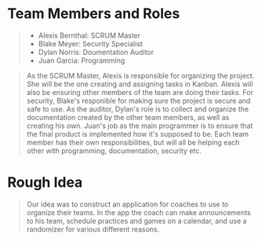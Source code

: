 # Team Members and Roles
> - Alexis Bernthal: SCRUM Master
> - Blake Meyer: Security Specialist
> - Dylan Norris: Doumentation Auditor
> - Juan Garcia: Programming

> As the SCRUM Master, Alexis is responsible for organizing the project. She will be the one creating and assigning tasks in Kanban. Alexis will also be ensuring other members of the team are doing their tasks.
> For security, Blake's responible for making sure the project is secure and safe to use.
> As the auditor, Dylan's role is to collect and organize the documentation created by the other team members, as well as creating his own.
> Juan's job as the main programmer is to ensure that the final product is implemented how it's supposed to be.
> Each team member has their own responsibilities, but will all be helping each other with programming, documentation, security etc.


# Rough Idea
> Our idea was to construct an application for coaches to use to organize their teams. In the app the coach can make announcements to his team, schedule practices and games on a calendar, and use a randomizer for various different reasons.
